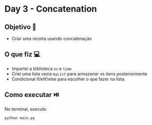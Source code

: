 # Day 3 - Concatenation

## Objetivo 🎯
- Criar uma receita usando concatenação
  
## O que fiz 💻
- Importei a biblioteca `os` e `time`
- Criei uma lista vazia `myList` para armazenar os itens posteriormente
- Condicional if/elif/else para escolher o que fazer na lista.
  
## Como executar ⏯️
No terminal, execute:
```bash
python main.py
